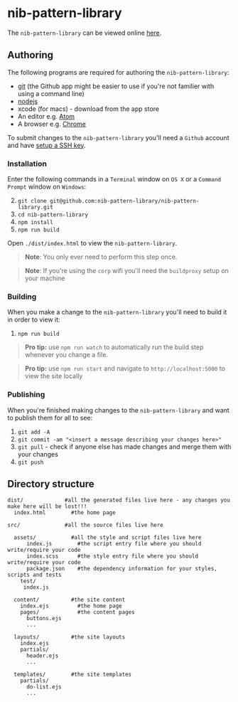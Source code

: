 # nib-pattern-library

The `nib-pattern-library` can be viewed online [here](https://nib-pattern-library.herokuapp.com/).

## Authoring

The following programs are required for authoring the `nib-pattern-library`:

- [git](https://git-scm.com/downloads) (the Github app might be easier to use if you're not familier with using a command line)
- [nodejs](https://nodejs.org/en/download/)
- xcode (for macs) - download from the app store
- An editor e.g. [Atom](https://atom.io/)
- A browser e.g. [Chrome](http://www.google.com/chrome/)

To submit changes to the `nib-pattern-library` you'll need a `Github` account and have [setup a SSH key](https://help.github.com/articles/generating-ssh-keys/).

### Installation

Enter the following commands in a `Terminal` window on `OS X` or a `Command Prompt` window on `Windows`:

2. `git clone git@github.com:nib-pattern-library/nib-pattern-library.git`
3. `cd nib-pattern-library`
4. `npm install`
5. `npm run build`

Open `./dist/index.html` to view the `nib-pattern-library`.

> **Note**: You only ever need to perform this step once.

> **Note**: If you're using the `corp` wifi you'll need the `buildproxy` setup on your machine

### Building

When you make a change to the `nib-pattern-library` you'll need to build it in order to view it:

1. `npm run build`

> **Pro tip:** use `npm run watch` to automatically run the build step whenever you change a file.

> **Pro tip:** use `npm run start` and navigate to `http://localhost:5000` to view the site locally

### Publishing

When you're finished making changes to the `nib-pattern-library` and want to publish them for all to see:

1. `git add -A`
2. `git commit -am "<insert a message describing your changes here>"`
3. `git pull` - check if anyone else has made changes and merge them with your changes
4. `git push`

## Directory structure

    dist/             #all the generated files live here - any changes you make here will be lost!!!
      index.html        #the home page

    src/              #all the source files live here

      assets/           #all the style and script files live here
          index.js        #the script entry file where you should write/require your code
          index.scss      #the style entry file where you should write/require your code
          package.json    #the dependency information for your styles, scripts and tests
        test/
         index.js

      content/          #the site content
        index.ejs         #the home page
        pages/            #the content pages
          buttons.ejs
          ...

      layouts/          #the site layouts
        index.ejs
        partials/
          header.ejs
          ...

      templates/        #the site templates
        partials/
          do-list.ejs
          ...
